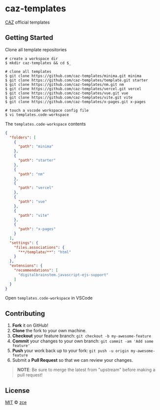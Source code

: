 # caz-templates

[CAZ](https://github.com/zce/caz) official templates

## Getting Started

Clone all template repositories

```shell
# create a workspace dir
$ mkdir caz-templates && cd $_

# clone all templates
$ git clone https://github.com/caz-templates/minima.git minima
$ git clone https://github.com/caz-templates/template.git starter
$ git clone https://github.com/caz-templates/nm.git nm
$ git clone https://github.com/caz-templates/vercel.git vercel
$ git clone https://github.com/caz-templates/vue.git vue
$ git clone https://github.com/caz-templates/vite.git vite
$ git clone https://github.com/caz-templates/x-pages.git x-pages

# touch a vscode workspace config file
$ vi templates.code-workspace
```

The `templates.code-workspace` contents

```json
{
  "folders": [
    {
      "path": "minima"
    },
    {
      "path": "starter"
    },
    {
      "path": "nm"
    },
    {
      "path": "vercel"
    },
    {
      "path": "vue"
    },
    {
      "path": "vite"
    },
    {
      "path": "x-pages"
    }
  ],
  "settings": {
    "files.associations": {
      "**/template/**": "html"
    }
  },
  "extensions": {
    "recommendations": [
      "digitalbrainstem.javascript-ejs-support"
    ]
  }
}
```

Open `templates.code-workspace` in VSCode

## Contributing

1. **Fork** it on GitHub!
2. **Clone** the fork to your own machine.
3. **Checkout** your feature branch: `git checkout -b my-awesome-feature`
4. **Commit** your changes to your own branch: `git commit -am 'Add some feature'`
5. **Push** your work back up to your fork: `git push -u origin my-awesome-feature`
6. Submit a **Pull Request** so that we can review your changes.

> **NOTE**: Be sure to merge the latest from "upstream" before making a pull request!

## License

[MIT](LICENSE) &copy; [zce](https://zce.me)
